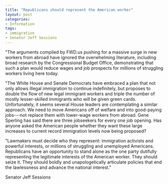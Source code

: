 ```yaml
---
title: "Republicans should represent the American worker"
layout: post
categories:
- Information
tags:
- immigration
- Senator Jeff Sessions
---
```


"The arguments compiled by FWD.us pushing for a massive surge in new workers from abroad have ignored the overwhelming literature, including broad research by the Congressional Budget Office, demonstrating that such a plan would reduce wages and job prospects for millions of struggling workers living here today.

"The White House and Senate Democrats have embraced a plan that not only allows illegal immigration to continue indefinitely, but proposes to double the flow of new legal immigrant workers and triple the number of mostly lesser-skilled immigrants who will be given green cards. Unfortunately, it seems several House leaders are contemplating a similar approach. We need to move Americans off of welfare and into good-paying jobs---not replace them with lower-wage workers from abroad. Gene Sperling has said there are three jobseekers for every one job opening. Has anyone asked the American people whether they want these large increases to current record immigration levels now being proposed?

"Lawmakers must decide who they represent: immigration activists and powerful interests, or millions of struggling and unemployed Americans. Republicans have an opportunity to stand alone as the one party dutifully representing the legitimate interests of the American worker. They should seize it. They should boldly and unapologetically articulate policies that end the lawlessness and advance the national interest."

Senator Jeff Sessions